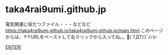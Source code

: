 # taka4rai9umi.github.jp
電気関連に役だつファイル・・・などなど
https://taka4rai9umi.github.io/taka4rai9umi.github.jp/main.html
このページからは、↑↑URLをペーストして右クリックから入ってね。。🙇( TДT)ｺﾞﾒﾝﾖｰ
<html>
  <a href="https://taka4rai9umi.github.io/taka4rai9umi.github.jp/main.html">ENTER!
<html>
